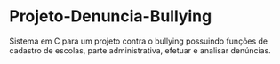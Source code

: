 # Projeto-Denuncia-Bullying
Sistema em C para um projeto contra o bullying possuindo funções de cadastro de escolas, parte administrativa, efetuar e analisar denúncias.
